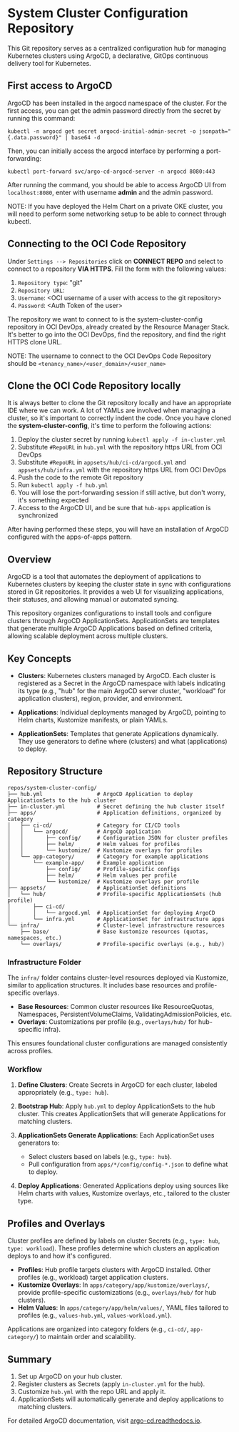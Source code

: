 # System Cluster Configuration Repository

This Git repository serves as a centralized configuration hub for managing Kubernetes clusters using ArgoCD, a declarative, GitOps continuous delivery tool for Kubernetes.


## First access to ArgoCD

ArgoCD has been installed in the argocd namespace of the cluster.
For the first access, you can get the admin password directly from the secret by running this command:

`kubectl -n argocd get secret argocd-initial-admin-secret -o jsonpath="{.data.password}" | base64 -d`

Then, you can initially access the argocd interface by performing a port-forwarding:

`kubectl port-forward svc/argo-cd-argocd-server -n argocd 8080:443`

After running the command, you should be able to access ArgoCD UI from `localhost:8080`, enter with username **admin** and the admin password.

NOTE: If you have deployed the Helm Chart on a private OKE cluster, you will need to perform some networking setup to be able to connect through kubectl.

## Connecting to the OCI Code Repository

Under `Settings --> Repositories` click on **CONNECT REPO** and select to connect to a repository **VIA HTTPS**.
Fill the form with the following values:
1. `Repository type`: "git"
2. `Repository URL`: <oke-cluster-config clone URL>
3. `Username`: \<OCI username of a user with access to the git repository>
4. `Password`: \<Auth Token of the user>

The repository we want to connect to is the system-cluster-config repository in OCI DevOps, already created by the Resource Manager Stack.
It's better to go into the OCI DevOps, find the repository, and find the right HTTPS clone URL.

NOTE: The username to connect to the OCI DevOps Code Repository should be `<tenancy_name>/<user_domain>/<user_name>`

## Clone the OCI Code Repository locally

It is always better to clone the Git repository locally and have an appropriate IDE where we can work. A lot of YAMLs are involved when managing a cluster,
so it's important to correctly indent the code.
Once you have cloned the **system-cluster-config**, it's time to perform the following actions:
1. Deploy the cluster secret by running `kubectl apply -f in-cluster.yml`
2. Substitute `#RepoURL` in `hub.yml` with the repository https URL from OCI DevOps
3. Substitute `#RepoURL` in `appsets/hub/ci-cd/argocd.yml` and `appsets/hub/infra.yml` with the repository https URL from OCI DevOps
3. Push the code to the remote Git repository
4. Run `kubectl apply -f hub.yml`
5. You will lose the port-forwarding session if still active, but don't worry, it's something expected
6. Access to the ArgoCD UI, and be sure that `hub-apps` application is synchronized

After having performed these steps, you will have an installation of ArgoCD configured with the apps-of-apps pattern.

## Overview

ArgoCD is a tool that automates the deployment of applications to Kubernetes clusters by keeping the cluster state in sync with configurations stored in Git repositories. It provides a web UI for visualizing applications, their statuses, and allowing manual or automated syncing.

This repository organizes configurations to install tools and configure clusters through ArgoCD ApplicationSets. ApplicationSets are templates that generate multiple ArgoCD Applications based on defined criteria, allowing scalable deployment across multiple clusters.

## Key Concepts

- **Clusters**: Kubernetes clusters managed by ArgoCD. Each cluster is registered as a Secret in the ArgoCD namespace with labels indicating its type (e.g., "hub" for the main ArgoCD server cluster, "workload" for application clusters), region, provider, and environment.

- **Applications**: Individual deployments managed by ArgoCD, pointing to Helm charts, Kustomize manifests, or plain YAMLs.

- **ApplicationSets**: Templates that generate Applications dynamically. They use generators to define where (clusters) and what (applications) to deploy.

## Repository Structure

```
repos/system-cluster-config/
├── hub.yml                 # ArgoCD Application to deploy ApplicationSets to the hub cluster
├── in-cluster.yml          # Secret defining the hub cluster itself
├── apps/                   # Application definitions, organized by category
│   ├── ci-cd/              # Category for CI/CD tools
│   │   └── argocd/         # ArgoCD application
│   │       ├── config/     # Configuration JSON for cluster profiles
│   │       ├── helm/       # Helm values for profiles
│   │       └── kustomize/  # Kustomize overlays for profiles
│   └── app-category/       # Category for example applications
│       └── example-app/    # Example application
│           ├── config/     # Profile-specific configs
│           ├── helm/       # Helm values per profile
│           └── kustomize/  # Kustomize overlays per profile
├── appsets/                # ApplicationSet definitions
│   └── hub/                # Profile-specific ApplicationSets (hub profile)
│       ├── ci-cd/
│       │   └── argocd.yml  # ApplicationSet for deploying ArgoCD
│       └── infra.yml       # ApplicationSet for infrastructure apps
└── infra/                  # Cluster-level infrastructure resources
    ├── base/               # Base kustomize resources (quotas, namespaces, etc.)
    └── overlays/           # Profile-specific overlays (e.g., hub/)
```

### Infrastructure Folder

The `infra/` folder contains cluster-level resources deployed via Kustomize, similar to application structures. It includes base resources and profile-specific overlays.

- **Base Resources**: Common cluster resources like ResourceQuotas, Namespaces, PersistentVolumeClaims, ValidatingAdmissionPolicies, etc.
- **Overlays**: Customizations per profile (e.g., `overlays/hub/` for hub-specific infra).

This ensures foundational cluster configurations are managed consistently across profiles.

### Workflow

1. **Define Clusters**: Create Secrets in ArgoCD for each cluster, labeled appropriately (e.g., `type: hub`).

2. **Bootstrap Hub**: Apply `hub.yml` to deploy ApplicationSets to the hub cluster. This creates ApplicationSets that will generate Applications for matching clusters.

3. **ApplicationSets Generate Applications**: Each ApplicationSet uses generators to:
   - Select clusters based on labels (e.g., `type: hub`).
   - Pull configuration from `apps/*/config/config-*.json` to define what to deploy.

4. **Deploy Applications**: Generated Applications deploy using sources like Helm charts with values, Kustomize overlays, etc., tailored to the cluster type.

## Profiles and Overlays

Cluster profiles are defined by labels on cluster Secrets (e.g., `type: hub`, `type: workload`). These profiles determine which clusters an application deploys to and how it's configured.

- **Profiles**: Hub profile targets clusters with ArgoCD installed. Other profiles (e.g., workload) target application clusters.
- **Kustomize Overlays**: In `apps/category/app/kustomize/overlays/`, provide profile-specific customizations (e.g., `overlays/hub/` for hub clusters).
- **Helm Values**: In `apps/category/app/helm/values/`, YAML files tailored to profiles (e.g., `values-hub.yml`, `values-workload.yml`).

Applications are organized into category folders (e.g., `ci-cd/`, `app-category/`) to maintain order and scalability.

## Summary

1. Set up ArgoCD on your hub cluster.
2. Register clusters as Secrets (apply `in-cluster.yml` for the hub).
3. Customize `hub.yml` with the repo URL and apply it.
4. ApplicationSets will automatically generate and deploy applications to matching clusters.

For detailed ArgoCD documentation, visit [argo-cd.readthedocs.io](https://argo-cd.readthedocs.io).
